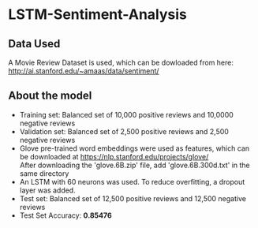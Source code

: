 # LSTM-Sentiment-Analysis

## Data Used

A Movie Review Dataset is used, which can be dowloaded from here: http://ai.stanford.edu/~amaas/data/sentiment/

## About the model

* Training set: Balanced set of 10,000 positive reviews and 10,0000 negative reviews
* Validation set: Balanced set of 2,500 positive reviews and 2,500 negative reviews
* Glove pre-trained word embeddings were used as features, which can be downloaded at https://nlp.stanford.edu/projects/glove/
  <br>
  After downloading the 'glove.6B.zip' file, add 'glove.6B.300d.txt' in the same directory 
* An LSTM with 60 neurons was used. To reduce overfitting, a dropout layer was added.
* Test set: Balanced set of 12,500 positive reviews and 12,500 negative reviews
* Test Set Accuracy: **0.85476**
